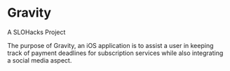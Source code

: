 # Gravity
A SLOHacks Project

The purpose of Gravity, an iOS application is to assist a user in keeping track of payment deadlines for subscription services
while also integrating a social media aspect. 
